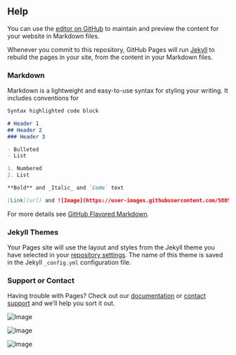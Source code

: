 ## Help

You can use the [editor on GitHub](https://github.com/funnydogcat/alpha/edit/master/README.md) to maintain and preview the content for your website in Markdown files.

Whenever you commit to this repository, GitHub Pages will run [Jekyll](https://jekyllrb.com/) to rebuild the pages in your site, from the content in your Markdown files.

### Markdown

Markdown is a lightweight and easy-to-use syntax for styling your writing. It includes conventions for

```markdown
Syntax highlighted code block

# Header 1
## Header 2
### Header 3

- Bulleted
- List

1. Numbered
2. List

**Bold** and _Italic_ and `Code` text

[Link](url) and ![Image](https://user-images.githubusercontent.com/58059663/69396314-2e4d7280-0d25-11ea-98b3-7850bfc02a46.png)
```

For more details see [GitHub Flavored Markdown](https://guides.github.com/features/mastering-markdown/).

### Jekyll Themes

Your Pages site will use the layout and styles from the Jekyll theme you have selected in your [repository settings](https://github.com/funnydogcat/alpha/settings). The name of this theme is saved in the Jekyll `_config.yml` configuration file.

### Support or Contact

Having trouble with Pages? Check out our [documentation](https://help.github.com/categories/github-pages-basics/) or [contact support](https://github.com/contact) and we’ll help you sort it out.


![Image](https://user-images.githubusercontent.com/58059663/69396314-2e4d7280-0d25-11ea-98b3-7850bfc02a46.png)

![Image](https://user-images.githubusercontent.com/58059663/69397966-8c7d5400-0d2b-11ea-8b31-f2dae215c246.png)

![Image](https://user-images.githubusercontent.com/58059663/69416013-05df6b80-0d59-11ea-93be-c672476fb0e7.gif)



